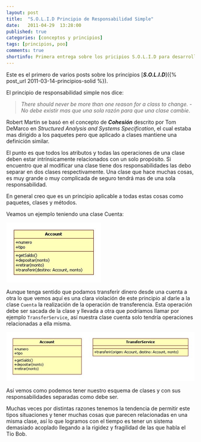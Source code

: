 ```yaml
---
layout: post
title:  "S.O.L.I.D Principio de Responsabilidad Simple"
date:   2011-04-29  13:28:00
published: true
categories: [conceptos y principios]
tags: [principios, poo]
comments: true
shortinfo: Primera entrega sobre los pricipios S.O.L.I.D para desarrollo de software.
---
```


Este es el primero de varios posts sobre los principios [_**S.O.L.I.D**_]({% post_url 2011-03-14-principios-solid %}).

El principio de responsabilidad simple nos dice:

> _There should never be more than one reason for a class to change. - No debe existir mas que una sola razón para que una clase cambie_.

Robert Martin se basó en el concepto de **_Cohesión_** descrito por Tom DeMarco en _Structured Analysis and Systems Specification_, el cual
estaba mas dirigido a los paquetes pero que aplicado a clases mantiene una definición similar.

El punto es que todos los atributos y todas las operaciones de una clase deben estar intrínsicamente relacionados con un solo propósito.
Si encuentro que al modificar una clase tiene dos responsabilidades las debo separar en dos clases respectivamente. Una clase que hace muchas cosas,
es muy grande o muy complicada de seguro tendrá mas de una sola responsabilidad.

En general creo que es un principio aplicable a todas estas cosas como paquetes, clases y métodos.

Veamos un ejemplo teniendo una clase Cuenta:

![Account 1](/images/account1.jpg)<br/>

Aunque tenga sentido que podamos transferir dinero desde una cuenta a otra lo que vemos aquí es una clara violación de este principio al darle a la clase
`Cuenta` la realización de la operación de transferencia. Esta operación debe ser sacada de la clase y llevada a otra que podríamos  llamar por ejemplo
`TransferService`, así nuestra clase cuenta solo tendría operaciones relacionadas a ella misma.

![Account 2](/images/account2.jpg)<br/>

Así vemos como podemos tener nuestro esquema de clases y con sus responsabilidades separadas como debe ser.

Muchas veces por distintas razones tenemos la tendencia de permitir este tipos situaciones y tener muchas cosas que parecen relacionadas en una misma clase,
así lo que logramos con el tiempo es tener un sistema demasiado acoplado llegando a la rigidez y fragilidad de las que habla el Tío Bob.
